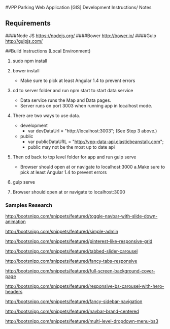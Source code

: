 #VPP Parking Web Application [GIS]
Development Instructions/ Notes

## Requirements
####Node JS https://nodejs.org/
####Bower http://bower.io/
####Gulp http://gulpjs.com/

##Build Instructions (Local Environment)
1. sudo npm install

2. bower install
    - Make sure to pick at least Angular 1.4 to prevent errors

3. cd to server folder and run npm start to start data service
    - Data service runs the Map and Data pages.  
    - Server runs on port 3003 when running app in localhost mode.

4. There are two ways to use data.
    - development
        - var devDataUrl = "http://localhost:3003"; (See Step 3 above.)
    - public
        - var publicDataURL = "http://vpp-data-api.elasticbeanstalk.com";
        - public may not be the most up to date api 
5. Then cd back to top level folder for app and run gulp serve
    - Browser should open at or navigate to localhost:3000
  a.Make sure to pick at least Angular 1.4 to prevent errors
6. gulp serve
7. Browser should open at or navigate to localhost:3000

### Samples Research
http://bootsnipp.com/snippets/featured/toggle-navbar-with-slide-down-animation

http://bootsnipp.com/snippets/featured/simple-admin

http://bootsnipp.com/snippets/featured/pinterest-like-responsive-grid

http://bootsnipp.com/snippets/featured/tabbed-slider-carousel

http://bootsnipp.com/snippets/featured/fancy-tabs-responsive

http://bootsnipp.com/snippets/featured/full-screen-background-cover-page

http://bootsnipp.com/snippets/featured/responsive-bs-carousel-with-hero-headers

http://bootsnipp.com/snippets/featured/fancy-sidebar-navigation

http://bootsnipp.com/snippets/featured/navbar-brand-centered

http://bootsnipp.com/snippets/featured/multi-level-dropdown-menu-bs3
